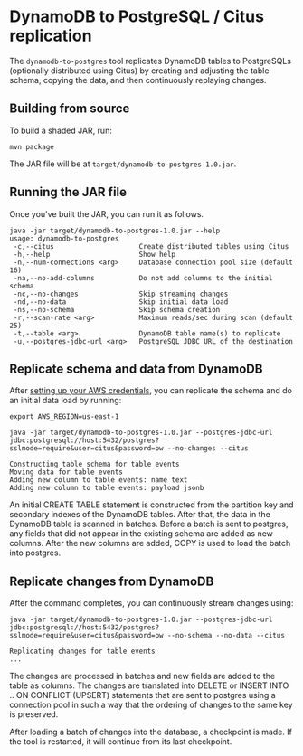 # DynamoDB to PostgreSQL / Citus replication

The `dynamodb-to-postgres` tool replicates DynamoDB tables to PostgreSQLs (optionally distributed using Citus) by creating and adjusting the table schema, copying the data, and then continuously replaying changes.

## Building from source

To build a shaded JAR, run:

```
mvn package
```

The JAR file will be at `target/dynamodb-to-postgres-1.0.jar`.

## Running the JAR file

Once you've built the JAR, you can run it as follows.

```
java -jar target/dynamodb-to-postgres-1.0.jar --help
usage: dynamodb-to-postgres
 -c,--citus                     Create distributed tables using Citus
 -h,--help                      Show help
 -n,--num-connections <arg>     Database connection pool size (default 16)
 -na,--no-add-columns           Do not add columns to the initial schema
 -nc,--no-changes               Skip streaming changes
 -nd,--no-data                  Skip initial data load
 -ns,--no-schema                Skip schema creation
 -r,--scan-rate <arg>           Maximum reads/sec during scan (default 25)
 -t,--table <arg>               DynamoDB table name(s) to replicate
 -u,--postgres-jdbc-url <arg>   PostgreSQL JDBC URL of the destination
```

## Replicate schema and data from DynamoDB

After [setting up your AWS credentials](http://docs.aws.amazon.com/sdk-for-java/v1/developer-guide/credentials.html#credentials-default), you can replicate the schema and do an initial data load by running:

```
export AWS_REGION=us-east-1

java -jar target/dynamodb-to-postgres-1.0.jar --postgres-jdbc-url jdbc:postgresql://host:5432/postgres?sslmode=require&user=citus&password=pw --no-changes --citus

Constructing table schema for table events
Moving data for table events
Adding new column to table events: name text
Adding new column to table events: payload jsonb
```

An initial CREATE TABLE statement is constructed from the partition key and secondary indexes of the DynamoDB tables. After that, the data in the DynamoDB table is scanned in batches. Before a batch is sent to postgres, any fields that did not appear in the existing schema are added as new columns. After the new columns are added, COPY is used to load the batch into postgres.

## Replicate changes from DynamoDB

After the command completes, you can continuously stream changes using:

```
java -jar target/dynamodb-to-postgres-1.0.jar --postgres-jdbc-url jdbc:postgresql://host:5432/postgres?sslmode=require&user=citus&password=pw --no-schema --no-data --citus

Replicating changes for table events
...
```

The changes are processed in batches and new fields are added to the table as columns. The changes are translated into DELETE or INSERT INTO .. ON CONFLICT (UPSERT) statements that are sent to postgres using a connection pool in such a way that the ordering of changes to the same key is preserved.

After loading a batch of changes into the database, a checkpoint is made. If the tool is restarted, it will continue from its last checkpoint.
